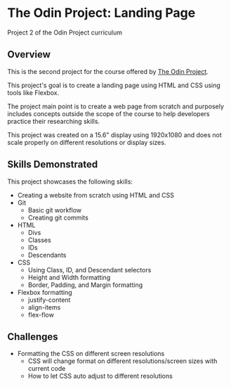 # The Odin Project: Landing Page
Project 2 of the Odin Project curriculum

## Overview

This is the second project for the course offered by [The Odin Project](https://www.theodinproject.com/).

This project's goal is to create a landing page using HTML and CSS using tools like Flexbox.

The project main point is to create a web page from scratch and purposely includes concepts outside the scope of the course to help developers practice their researching skills.

This project was created on a 15.6" display using 1920x1080 and does not scale properly on different resolutions or display sizes.

## Skills Demonstrated

This project showcases the following skills:
* Creating a website from scratch using HTML and CSS
* Git
    * Basic git workflow
    * Creating git commits
* HTML
    * Divs
    * Classes
    * IDs
    * Descendants
* CSS
    * Using Class, ID, and Descendant selectors
    * Height and Width formatting
    * Border, Padding, and Margin formatting
* Flexbox formatting
    * justify-content
    * align-items
    * flex-flow

## Challenges
* Formatting the CSS on different screen resolutions
    * CSS will change format on different resolutions/screen sizes with current code
    * How to let CSS auto adjust to different resolutions
